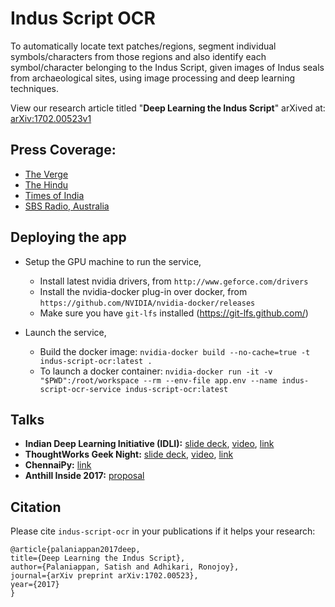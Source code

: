 # Indus Script OCR

To automatically locate text patches/regions, segment individual symbols/characters from those regions and also identify each symbol/character belonging to the Indus Script, given images of Indus seals from archaeological sites, using image processing and deep learning techniques.

View our research article titled "__Deep Learning the Indus Script__" arXived at: [arXiv:1702.00523v1](https://arxiv.org/abs/1702.00523v1)


## Press Coverage:

- [The Verge](http://www.theverge.com/2017/1/25/14371450/indus-valley-civilization-ancient-seals-symbols-language-algorithms-ai#EQQA6r)
- [The Hindu](http://www.thehindu.com/sci-tech/science/chennai-team-taps-ai-to-read-indus-script/article17448690.ece)
- [Times of India](http://timesofindia.indiatimes.com/city/chennai/app-may-help-decipher-indus-valley-symbols/articleshow/57281369.cms)
- [SBS Radio, Australia](http://www.sbs.com.au/yourlanguage/tamil/en/content/app-decipher-ancient-symbols?language=en)


## Deploying the app

- Setup the GPU machine to run the service,
  - Install latest nvidia drivers, from `http://www.geforce.com/drivers`
  - Install the nvidia-docker plug-in over docker, from `https://github.com/NVIDIA/nvidia-docker/releases`
  - Make sure you have `git-lfs` installed (https://git-lfs.github.com/)

- Launch the service,
  - Build the docker image: `nvidia-docker build --no-cache=true -t indus-script-ocr:latest .`
  - To launch a docker container: `nvidia-docker run -it -v "$PWD":/root/workspace --rm --env-file app.env --name indus-script-ocr-service indus-script-ocr:latest`

## Talks

- **Indian Deep Learning Initiative (IDLI):** [slide deck](https://github.com/tpsatish95/talks/blob/master/Deep\%20learning\%20based\%20OCR\%20engine\%20for\%20the\%20Indus\%20script\%20-\%20IDLI\%20Talk.pdf), [video](https://www.youtube.com/watch?v=qPF1oR9yMNY}), [link](https://www.facebook.com/groups/idliai/) 
- **ThoughtWorks Geek Night:** [slide deck](https://github.com/tpsatish95/talks/blob/master/Deep\%20learning\%20based\%20OCR\%20engine\%20for\%20the\%20Indus\%20script\%20-\%20TW\%20Geek\%20Night.pdf), [video](https://www.youtube.com/watch?v=g7v4QaCD-UQ), [link](https://twchennai.github.io/geeknight/edition-43.html) 
- **ChennaiPy:** [link](http://chennaipy.org/may-2017-meet-minutes.html) 
- **Anthill Inside 2017:** [proposal](https://anthillinside.talkfunnel.com/2017/15-deep-learning-based-ocr-engine-for-the-indus-scrip)

## Citation

Please cite `indus-script-ocr` in your publications if it helps your research:

    @article{palaniappan2017deep,
    title={Deep Learning the Indus Script},
    author={Palaniappan, Satish and Adhikari, Ronojoy},
    journal={arXiv preprint arXiv:1702.00523},
    year={2017}
    }
